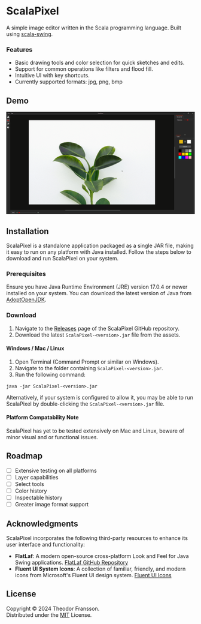 # ScalaPixel

A simple image editor written in the Scala programming language. Built using [scala-swing](https://github.com/scala/scala-swing).

### Features

- Basic drawing tools and color selection for quick sketches and edits.
- Support for common operations like filters and flood fill.
- Intuitive UI with key shortcuts.
- Currently supported formats: jpg, png, bmp

## Demo
![](https://github.com/TheodorFransson/scalapixel/blob/main/Demo.gif)

## Installation

ScalaPixel is a standalone application packaged as a single JAR file, making it easy to run on any platform with Java installed. Follow the steps below to download and run ScalaPixel on your system.

### Prerequisites

Ensure you have Java Runtime Environment (JRE) version 17.0.4 or newer installed on your system. You can download the latest version of Java from [AdoptOpenJDK](https://adoptopenjdk.net/).

### Download

1. Navigate to the [Releases](https://github.com/TheodorFransson/ScalaPixel/releases) page of the ScalaPixel GitHub repository.
2. Download the latest `ScalaPixel-<version>.jar` file from the assets.

#### Windows / Mac / Linux

1. Open Terminal (Command Prompt or similar on Windows).
2. Navigate to the folder containing `ScalaPixel-<version>.jar`.
3. Run the following command:

```
java -jar ScalaPixel-<version>.jar
```

Alternatively, if your system is configured to allow it, you may be able to run ScalaPixel by double-clicking the `ScalaPixel-<version>.jar` file. 

#### Platform Compatability Note

ScalaPixel has yet to be tested extensively on Mac and Linux, beware of minor visual and or functional issues.

## Roadmap

- [ ] Extensive testing on all platforms
- [ ] Layer capabilities
- [ ] Select tools
- [ ] Color history
- [ ] Inspectable history
- [ ] Greater image format support

## Acknowledgments

ScalaPixel incorporates the following third-party resources to enhance its user interface and functionality:

- **FlatLaf**: A modern open-source cross-platform Look and Feel for Java Swing applications. [FlatLaf GitHub Repository](https://github.com/JFormDesigner/FlatLaf)
- **Fluent UI System Icons**: A collection of familiar, friendly, and modern icons from Microsoft's Fluent UI design system. [Fluent UI Icons](https://github.com/microsoft/fluentui-system-icons)

## License
Copyright © 2024 Theodor Fransson.\
Distributed under the 
[MIT](https://choosealicense.com/licenses/mit/) License.
